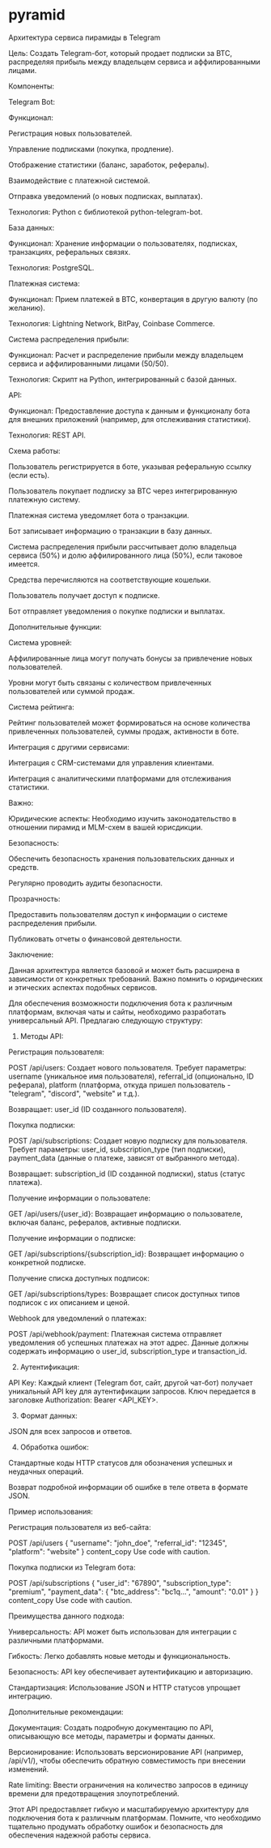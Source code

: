 # pyramid

Архитектура сервиса пирамиды в Telegram

Цель: Создать Telegram-бот, который продает подписки за BTC, распределяя прибыль между владельцем сервиса и аффилированными лицами.

Компоненты:

Telegram Bot:

Функционал:

Регистрация новых пользователей.

Управление подписками (покупка, продление).

Отображение статистики (баланс, заработок, рефералы).

Взаимодействие с платежной системой.

Отправка уведомлений (о новых подписках, выплатах).

Технология: Python с библиотекой python-telegram-bot.

База данных:

Функционал: Хранение информации о пользователях, подписках, транзакциях, реферальных связях.

Технология: PostgreSQL.

Платежная система:

Функционал: Прием платежей в BTC, конвертация в другую валюту (по желанию).

Технология: Lightning Network, BitPay, Coinbase Commerce.

Система распределения прибыли:

Функционал: Расчет и распределение прибыли между владельцем сервиса и аффилированными лицами (50/50).

Технология: Скрипт на Python, интегрированный с базой данных.

API:

Функционал: Предоставление доступа к данным и функционалу бота для внешних приложений (например, для отслеживания статистики).

Технология: REST API.

Схема работы:

Пользователь регистрируется в боте, указывая реферальную ссылку (если есть).

Пользователь покупает подписку за BTC через интегрированную платежную систему.

Платежная система уведомляет бота о транзакции.

Бот записывает информацию о транзакции в базу данных.

Система распределения прибыли рассчитывает долю владельца сервиса (50%) и долю аффилированного лица (50%), если таковое имеется.

Средства перечисляются на соответствующие кошельки.

Пользователь получает доступ к подписке.

Бот отправляет уведомления о покупке подписки и выплатах.

Дополнительные функции:

Система уровней:

Аффилированные лица могут получать бонусы за привлечение новых пользователей.

Уровни могут быть связаны с количеством привлеченных пользователей или суммой продаж.

Система рейтинга:

Рейтинг пользователей может формироваться на основе количества привлеченных пользователей, суммы продаж, активности в боте.

Интеграция с другими сервисами:

Интеграция с CRM-системами для управления клиентами.

Интеграция с аналитическими платформами для отслеживания статистики.

Важно:

Юридические аспекты: Необходимо изучить законодательство в отношении пирамид и MLM-схем в вашей юрисдикции.

Безопасность:

Обеспечить безопасность хранения пользовательских данных и средств.

Регулярно проводить аудиты безопасности.

Прозрачность:

Предоставить пользователям доступ к информации о системе распределения прибыли.

Публиковать отчеты о финансовой деятельности.

Заключение:

Данная архитектура является базовой и может быть расширена в зависимости от конкретных требований. Важно помнить о юридических и этических аспектах подобных сервисов.









Для обеспечения возможности подключения бота к различным платформам, включая чаты и сайты, необходимо разработать универсальный API. Предлагаю следующую структуру:

1. Методы API:

Регистрация пользователя:

POST /api/users: Создает нового пользователя. Требует параметры: username (уникальное имя пользователя), referral_id (опционально, ID реферала), platform (платформа, откуда пришел пользователь - "telegram", "discord", "website" и т.д.).

Возвращает: user_id (ID созданного пользователя).

Покупка подписки:

POST /api/subscriptions: Создает новую подписку для пользователя. Требует параметры: user_id, subscription_type (тип подписки), payment_data (данные о платеже, зависят от выбранного метода).

Возвращает: subscription_id (ID созданной подписки), status (статус платежа).

Получение информации о пользователе:

GET /api/users/{user_id}: Возвращает информацию о пользователе, включая баланс, рефералов, активные подписки.

Получение информации о подписке:

GET /api/subscriptions/{subscription_id}: Возвращает информацию о конкретной подписке.

Получение списка доступных подписок:

GET /api/subscriptions/types: Возвращает список доступных типов подписок с их описанием и ценой.

Webhook для уведомлений о платежах:

POST /api/webhook/payment: Платежная система отправляет уведомления об успешных платежах на этот адрес. Данные должны содержать информацию о user_id, subscription_type и transaction_id.

2. Аутентификация:

API Key: Каждый клиент (Telegram бот, сайт, другой чат-бот) получает уникальный API key для аутентификации запросов. Ключ передается в заголовке Authorization: Bearer <API_KEY>.

3. Формат данных:

JSON для всех запросов и ответов.

4. Обработка ошибок:

Стандартные коды HTTP статусов для обозначения успешных и неудачных операций.

Возврат подробной информации об ошибке в теле ответа в формате JSON.

Пример использования:

Регистрация пользователя из веб-сайта:

POST /api/users
{
  "username": "john_doe",
  "referral_id": "12345",
  "platform": "website"
}
content_copy
Use code with caution.

Покупка подписки из Telegram бота:

POST /api/subscriptions
{
  "user_id": "67890",
  "subscription_type": "premium",
  "payment_data": {
    "btc_address": "bc1q...",
    "amount": "0.01"
  }
}
content_copy
Use code with caution.

Преимущества данного подхода:

Универсальность: API может быть использован для интеграции с различными платформами.

Гибкость: Легко добавлять новые методы и функциональность.

Безопасность: API key обеспечивает аутентификацию и авторизацию.

Стандартизация: Использование JSON и HTTP статусов упрощает интеграцию.

Дополнительные рекомендации:

Документация: Создать подробную документацию по API, описывающую все методы, параметры и форматы данных.

Версионирование: Использовать версионирование API (например, /api/v1/), чтобы обеспечить обратную совместимость при внесении изменений.

Rate limiting: Ввести ограничения на количество запросов в единицу времени для предотвращения злоупотреблений.

Этот API предоставляет гибкую и масштабируемую архитектуру для подключения бота к различным платформам. Помните, что необходимо тщательно продумать обработку ошибок и безопасность для обеспечения надежной работы сервиса.
